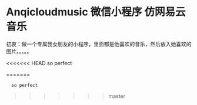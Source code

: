 # Anqicloudmusic 微信小程序 仿网易云音乐

初衷：做一个专属我女朋友的小程序，里面都是他喜欢的音乐，然后放入她喜欢的图片。。。。。

<<<<<<< HEAD
      so perfect

=======
[](/readme_img/001.png)

[](/readme_img/002.png)

[](/readme_img/003.png)

      so perfect


>>>>>>> master
